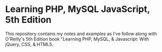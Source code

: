 <h1>Learning PHP, MySQL  JavaScript, 5th Edition</h1>

<p>This repository contains my notes and examples as I've follow along with O'Reilly's 5th Edition book "Learning PHP, MySQL, & Javascript: With jQuery, CSS, & HTML5.</p>
